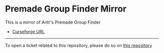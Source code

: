 # Premade Group Finder Mirror

This is a mirror of Antr's Premade Group Finder

- [Curseforge URL](https://www.curseforge.com/wow/addons/premade-group-finder)

----

To open a ticket related to this repository, please do so on [this repository](https://github.com/curseforge-mirror/.github)